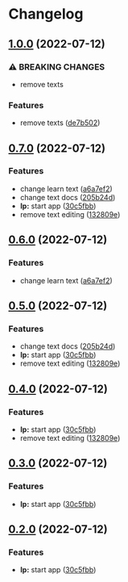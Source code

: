 # Changelog

## [1.0.0](https://github.com/julianomcl/monorepo-release-please/compare/v0.7.0...v1.0.0) (2022-07-12)


### ⚠ BREAKING CHANGES

* remove texts

### Features

* remove texts ([de7b502](https://github.com/julianomcl/monorepo-release-please/commit/de7b50288d7569334edbaac80f81082f9e388b14))

## [0.7.0](https://github.com/julianomcl/monorepo-release-please/compare/v0.6.0...v0.7.0) (2022-07-12)


### Features

* change learn text ([a6a7ef2](https://github.com/julianomcl/monorepo-release-please/commit/a6a7ef272b372c50196ea7ccd1594467058fef56))
* change text docs ([205b24d](https://github.com/julianomcl/monorepo-release-please/commit/205b24da5e899486484b8fa1700961b4b0decf78))
* **lp:** start app ([30c5fbb](https://github.com/julianomcl/monorepo-release-please/commit/30c5fbbef13caa730aeb153227989c5f165b62d9))
* remove text editing ([132809e](https://github.com/julianomcl/monorepo-release-please/commit/132809e39ece6c0f2b1d86716c3a347b6ab825b3))

## [0.6.0](https://github.com/julianomcl/monorepo-release-please/compare/v0.5.0...v0.6.0) (2022-07-12)


### Features

* change learn text ([a6a7ef2](https://github.com/julianomcl/monorepo-release-please/commit/a6a7ef272b372c50196ea7ccd1594467058fef56))

## [0.5.0](https://github.com/julianomcl/monorepo-release-please/compare/v0.4.0...v0.5.0) (2022-07-12)


### Features

* change text docs ([205b24d](https://github.com/julianomcl/monorepo-release-please/commit/205b24da5e899486484b8fa1700961b4b0decf78))
* **lp:** start app ([30c5fbb](https://github.com/julianomcl/monorepo-release-please/commit/30c5fbbef13caa730aeb153227989c5f165b62d9))
* remove text editing ([132809e](https://github.com/julianomcl/monorepo-release-please/commit/132809e39ece6c0f2b1d86716c3a347b6ab825b3))

## [0.4.0](https://github.com/julianomcl/monorepo-release-please/compare/v0.3.0...v0.4.0) (2022-07-12)


### Features

* **lp:** start app ([30c5fbb](https://github.com/julianomcl/monorepo-release-please/commit/30c5fbbef13caa730aeb153227989c5f165b62d9))
* remove text editing ([132809e](https://github.com/julianomcl/monorepo-release-please/commit/132809e39ece6c0f2b1d86716c3a347b6ab825b3))

## [0.3.0](https://github.com/julianomcl/monorepo-release-please/compare/v0.2.0...v0.3.0) (2022-07-12)


### Features

* **lp:** start app ([30c5fbb](https://github.com/julianomcl/monorepo-release-please/commit/30c5fbbef13caa730aeb153227989c5f165b62d9))

## [0.2.0](https://github.com/julianomcl/monorepo-release-please/compare/v0.1.1...v0.2.0) (2022-07-12)


### Features

* **lp:** start app ([30c5fbb](https://github.com/julianomcl/monorepo-release-please/commit/30c5fbbef13caa730aeb153227989c5f165b62d9))
